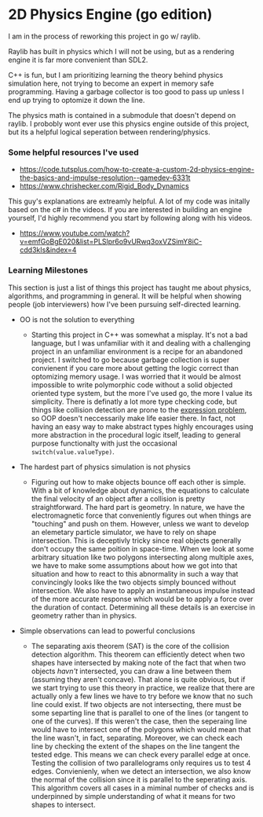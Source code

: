 # 2D Physics Engine (go edition)

I am in the process of reworking this project in go w/ raylib.

Raylib has built in physics which I will not be using, but as a rendering engine it is far more convenient than SDL2.

C++ is fun, but I am prioritizing learning the theory behind physics simulation here, not trying to become an expert in memory safe programming. Having a garbage collector is too good to pass up unless I end up trying to optomize it down the line.

The physics math is contained in a submodule that doesn't depend on raylib. I probobly wont ever use this physics engine outside of this project, but its a helpful logical seperation between rendering/physics.

### Some helpful resources I've used
- <https://code.tutsplus.com/how-to-create-a-custom-2d-physics-engine-the-basics-and-impulse-resolution--gamedev-6331t>
- <https://www.chrishecker.com/Rigid_Body_Dynamics>

This guy's explanations are extreamly helpful. A lot of my code was initally based on the c# in the videos. If you are interested in building an engine yourself, I'd highly recommend you start by following along with his videos.
- <https://www.youtube.com/watch?v=emfGoBgE020&list=PLSlpr6o9vURwq3oxVZSimY8iC-cdd3kIs&index=4>

### Learning Milestones
This section is just a list of things this project has taught me about physics, algorithms, and programming in general. It will be helpful when showing people (job interviewers) how I've been pursuing self-directed learning.

- OO is not the solution to everything
    - Starting this project in C++ was somewhat a misplay. It's not a bad language, but I was unfamiliar with it and dealing with a challenging project in an unfamiliar environment is a recipe for an abandoned project. I switched to go because garbage collection is super convienent if you care more about getting the logic correct than optomizing memory usage. I was worried that it would be almost impossible to write polymorphic code without a solid objected oriented type system, but the more I've used go, the more I value its simplicity. There is definatly a lot more type checking code, but things like collision detection are prone to the [expression problem](https://en.wikipedia.org/wiki/Expression_problem), so OOP doesn't neccessarily make life easier there. In fact, not having an easy way to make abstract types highly encourages using more abstraction in the procedural logic itself, leading to general purpose functionalty with just the occasional ```switch(value.valueType)```.

- The hardest part of physics simulation is not physics
    - Figuring out how to make objects bounce off each other is simple. With a bit of knowledge about dynamics, the equations to calculate the final velocity of an object after a collision is pretty straightforward. The hard part is geometry. In nature, we have the electromagnetic force that conveniently figures out when things are "touching" and push on them. However, unless we want to develop an elemetary particle simulator, we have to rely on shape intersection. This is deceptivly tricky since real objects generally don't occupy the same poition in space-time. When we look at some arbitrary situation like two polygons intersecting along multiple axes, we have to make some assumptions about how we got into that situation and how to react to this abnormality in such a way that convincingly looks like the two objects simply bounced without intersection. We also have to apply an instantaneous impulse instead of the more accurate response which would be to apply a force over the duration of contact. Determining all these details is an exercise in geometry rather than in physics.

- Simple observations can lead to powerful conclusions
    - The separating axis theorem (SAT) is the core of the collision detection algorithm. This theorem can efficiently detect when two shapes have intersected by making note of the fact that when two objects _havn't_ intersected, you can draw a line between them (assuming they aren't concave). That alone is quite obvious, but if we start trying to use this theory in practice, we realize that there are actually only a few lines we have to try before we know that no such line could exist. If two objects are not intersecting, there must be some separting line that is parallel to one of the lines (or tangent to one of the curves). If this weren't the case, then the seperaing line would have to intersect one of the polygons which would mean that the line wasn't, in fact, separating. Moreover, we can check each line by checking the extent of the shapes on the line tangent the tested edge. This means we can check every parallel edge at once. Testing the collision of two parallelograms only requires us to test 4 edges. Convienienly, when we detect an intersection, we also know the normal of the collision since it is parallel to the seperating axis. This algorithm covers all cases in a miminal number of checks and is underpinned by simple understanding of what it means for two shapes to intersect.
